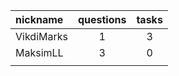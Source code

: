 | nickname   | questions | tasks |
| :----------|:---------:|:-----:|
| VikdiMarks | 1         | 3     |
| MaksimLL   | 3         | 0     |
|            |           |       |

